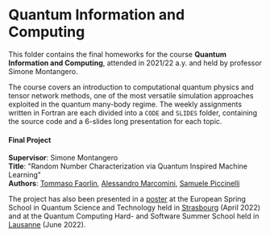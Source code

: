 # Quantum Information and Computing
This folder contains the final homeworks for the course **Quantum Information and Computing**, attended in 2021/22 a.y. and held by professor Simone Montangero.<br>

The course covers an introduction to computational quantum physics and tensor network methods, one of the most versatile simulation approaches exploited in the quantum many-body regime. The weekly assignments written in Fortran are each divided into a `CODE` and `SLIDES` folder, containing the source code and a 6-slides long presentation for each topic.

#### Final Project
**Supervisor**: Simone Montangero<br>
**Title**: "Random Number Characterization via Quantum Inspired Machine Learning"<br>
**Authors**: [Tommaso Faorlin](https://github.com/FaoTom), [Alessandro Marcomini](https://github.com/AleMarcomini), [Samuele Piccinelli](https://github.com/spiccinelli/)<br>

The project has also been presented in a [poster](https://github.com/spiccinelli/UniversityProjects/blob/master/Quantum%20Information%20and%20Computing/Poster_QCHS22.pdf) at the European Spring School in Quantum Science and Technology held in [Strasbourg](https://strasbourg2022.eu/) (April 2022) and at the Quantum Computing Hard- and Software Summer School held in [Lausanne](https://qchs2022.epfl.ethz.ch/) (June 2022).
